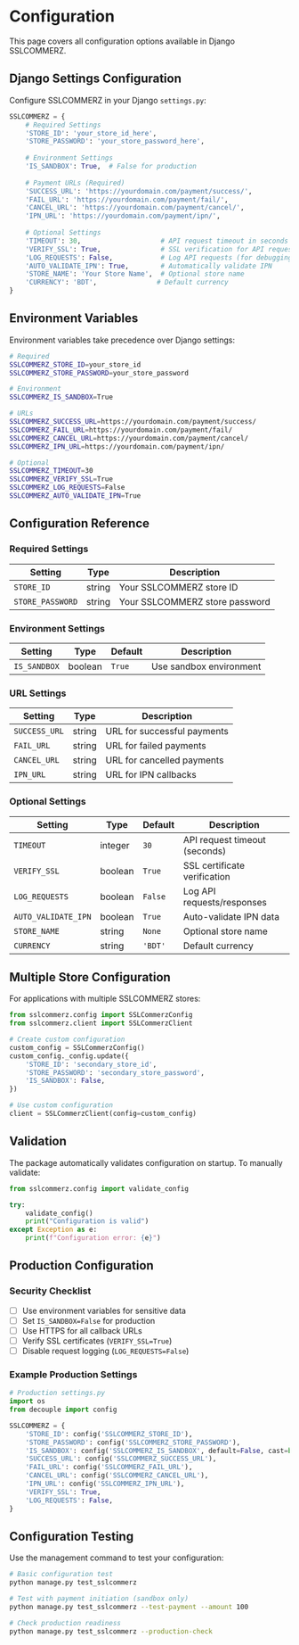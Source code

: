 # Configuration

This page covers all configuration options available in Django SSLCOMMERZ.

## Django Settings Configuration

Configure SSLCOMMERZ in your Django `settings.py`:

```python
SSLCOMMERZ = {
    # Required Settings
    'STORE_ID': 'your_store_id_here',
    'STORE_PASSWORD': 'your_store_password_here',
    
    # Environment Settings
    'IS_SANDBOX': True,  # False for production
    
    # Payment URLs (Required)
    'SUCCESS_URL': 'https://yourdomain.com/payment/success/',
    'FAIL_URL': 'https://yourdomain.com/payment/fail/',
    'CANCEL_URL': 'https://yourdomain.com/payment/cancel/',
    'IPN_URL': 'https://yourdomain.com/payment/ipn/',
    
    # Optional Settings
    'TIMEOUT': 30,                    # API request timeout in seconds
    'VERIFY_SSL': True,               # SSL verification for API requests
    'LOG_REQUESTS': False,            # Log API requests (for debugging)
    'AUTO_VALIDATE_IPN': True,        # Automatically validate IPN
    'STORE_NAME': 'Your Store Name',  # Optional store name
    'CURRENCY': 'BDT',               # Default currency
}
```

## Environment Variables

Environment variables take precedence over Django settings:

```bash
# Required
SSLCOMMERZ_STORE_ID=your_store_id
SSLCOMMERZ_STORE_PASSWORD=your_store_password

# Environment
SSLCOMMERZ_IS_SANDBOX=True

# URLs
SSLCOMMERZ_SUCCESS_URL=https://yourdomain.com/payment/success/
SSLCOMMERZ_FAIL_URL=https://yourdomain.com/payment/fail/
SSLCOMMERZ_CANCEL_URL=https://yourdomain.com/payment/cancel/
SSLCOMMERZ_IPN_URL=https://yourdomain.com/payment/ipn/

# Optional
SSLCOMMERZ_TIMEOUT=30
SSLCOMMERZ_VERIFY_SSL=True
SSLCOMMERZ_LOG_REQUESTS=False
SSLCOMMERZ_AUTO_VALIDATE_IPN=True
```

## Configuration Reference

### Required Settings

| Setting | Type | Description |
|---------|------|-------------|
| `STORE_ID` | string | Your SSLCOMMERZ store ID |
| `STORE_PASSWORD` | string | Your SSLCOMMERZ store password |

### Environment Settings

| Setting | Type | Default | Description |
|---------|------|---------|-------------|
| `IS_SANDBOX` | boolean | `True` | Use sandbox environment |

### URL Settings

| Setting | Type | Description |
|---------|------|-------------|
| `SUCCESS_URL` | string | URL for successful payments |
| `FAIL_URL` | string | URL for failed payments |
| `CANCEL_URL` | string | URL for cancelled payments |
| `IPN_URL` | string | URL for IPN callbacks |

### Optional Settings

| Setting | Type | Default | Description |
|---------|------|---------|-------------|
| `TIMEOUT` | integer | `30` | API request timeout (seconds) |
| `VERIFY_SSL` | boolean | `True` | SSL certificate verification |
| `LOG_REQUESTS` | boolean | `False` | Log API requests/responses |
| `AUTO_VALIDATE_IPN` | boolean | `True` | Auto-validate IPN data |
| `STORE_NAME` | string | `None` | Optional store name |
| `CURRENCY` | string | `'BDT'` | Default currency |

## Multiple Store Configuration

For applications with multiple SSLCOMMERZ stores:

```python
from sslcommerz.config import SSLCommerzConfig
from sslcommerz.client import SSLCommerzClient

# Create custom configuration
custom_config = SSLCommerzConfig()
custom_config._config.update({
    'STORE_ID': 'secondary_store_id',
    'STORE_PASSWORD': 'secondary_store_password',
    'IS_SANDBOX': False,
})

# Use custom configuration
client = SSLCommerzClient(config=custom_config)
```

## Validation

The package automatically validates configuration on startup. To manually validate:

```python
from sslcommerz.config import validate_config

try:
    validate_config()
    print("Configuration is valid")
except Exception as e:
    print(f"Configuration error: {e}")
```

## Production Configuration

### Security Checklist

- [ ] Use environment variables for sensitive data
- [ ] Set `IS_SANDBOX=False` for production
- [ ] Use HTTPS for all callback URLs
- [ ] Verify SSL certificates (`VERIFY_SSL=True`)
- [ ] Disable request logging (`LOG_REQUESTS=False`)

### Example Production Settings

```python
# Production settings.py
import os
from decouple import config

SSLCOMMERZ = {
    'STORE_ID': config('SSLCOMMERZ_STORE_ID'),
    'STORE_PASSWORD': config('SSLCOMMERZ_STORE_PASSWORD'),
    'IS_SANDBOX': config('SSLCOMMERZ_IS_SANDBOX', default=False, cast=bool),
    'SUCCESS_URL': config('SSLCOMMERZ_SUCCESS_URL'),
    'FAIL_URL': config('SSLCOMMERZ_FAIL_URL'),
    'CANCEL_URL': config('SSLCOMMERZ_CANCEL_URL'),
    'IPN_URL': config('SSLCOMMERZ_IPN_URL'),
    'VERIFY_SSL': True,
    'LOG_REQUESTS': False,
}
```

## Configuration Testing

Use the management command to test your configuration:

```bash
# Basic configuration test
python manage.py test_sslcommerz

# Test with payment initiation (sandbox only)
python manage.py test_sslcommerz --test-payment --amount 100

# Check production readiness
python manage.py test_sslcommerz --production-check
```
